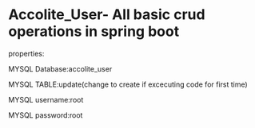 # Accolite_User- All basic crud operations in spring boot 

properties:

MYSQL Database:accolite_user

MYSQL TABLE:update(change to create if excecuting code for first time)


MYSQL username:root

MYSQL password:root
